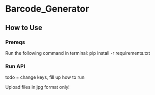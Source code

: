 # Barcode_Generator

## How to Use

### Prereqs
Run the following command in terminal:
pip install -r requirements.txt

### Run API
todo = change keys, fill up how to run

Upload files in jpg format only!
